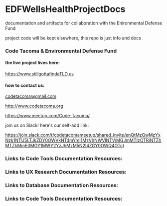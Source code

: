 # EDFWellsHealthProjectDocs
documentation and artifacts for collaboration with the Enironmental Defense Fund

project code will be kept elsewhere, this repo is just info and docs

### Code Tacoma & Environmental Defense Fund 
#### the live project lives here:

https://www.stillgottafindaTLD.us

#### how to contact us:

codetacoma@gmail.com

http://www.codetacoma.org

https://www.meetup.com/Code-Tacoma/

join us on Slack! here's our self-add link:

https://join.slack.com/t/codetacomameetup/shared_invite/enQtMzQwMzYxNzk1NTU5LTJkZDY0OWVkNTdmYmI1MzVhNWVlNTVjMGJmMTIzOTRiNTZhMTZkMmE0MGY1MWY2YzJhMzM5N2I4ZGY0OWQ4OTc)


### Links to Code Tools Documentation Resources:

### Links to UX Research Documentation Resources:

### Links to Database Documentation Resources:

### Links to Code Tools Documentation Resources:
